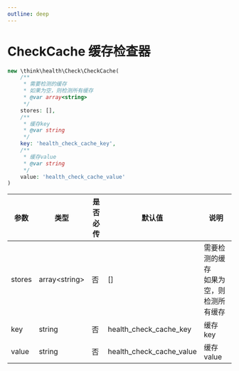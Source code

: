 ```yaml
---
outline: deep
---
```


# CheckCache 缓存检查器

```php
new \think\health\Check\CheckCache(
    /**
     * 需要检测的缓存
     * 如果为空，则检测所有缓存
     * @var array<string>
     */
    stores: [],
    /**
     * 缓存key
     * @var string
     */
    key: 'health_check_cache_key',
    /**
     * 缓存value
     * @var string
     */
    value: 'health_check_cache_value'
)
```

| 参数   | 类型            | 是否必传 | 默认值                   | 说明                                        |
| ------ | --------------- | -------- | ------------------------ | ------------------------------------------- |
| stores | array\<string\> | 否       | []                       | 需要检测的缓存<br/>如果为空，则检测所有缓存 |
| key    | string          | 否       | health_check_cache_key   | 缓存 key                                    |
| value  | string          | 否       | health_check_cache_value | 缓存 value                                  |
